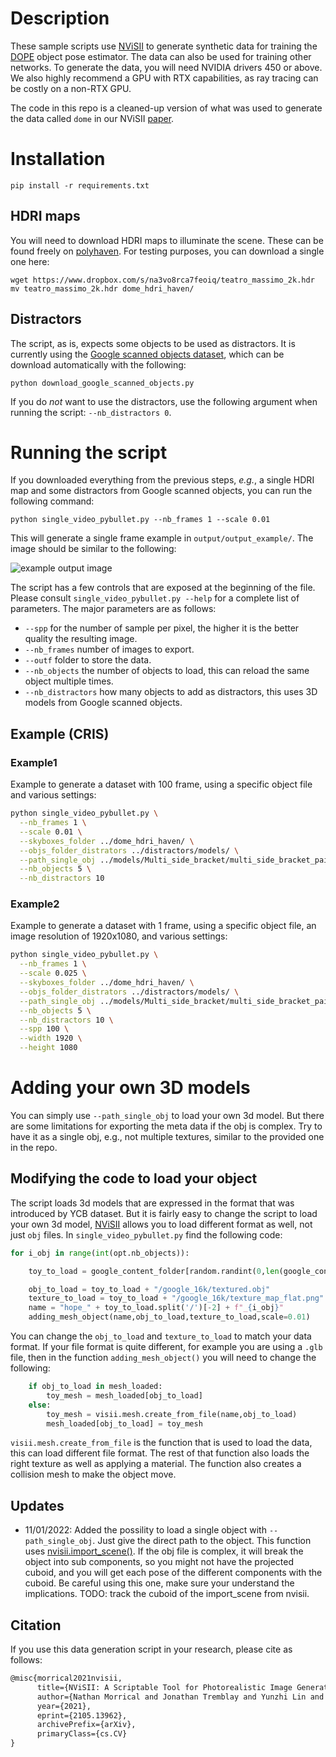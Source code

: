 

# Description

These sample scripts use [NViSII](https://github.com/owl-project/NVISII) to generate synthetic data for training the [DOPE](https://github.com/NVlabs/Deep_Object_Pose) object pose estimator. 
The data can also be used for training other networks.
To generate the data, you will need NVIDIA drivers 450 or above. 
We also highly recommend a GPU with RTX capabilities, as ray tracing can be costly on a non-RTX GPU. 

The code in this repo is a cleaned-up version of what was used to generate the data called `dome` in our NViSII [paper](https://arxiv.org/abs/2105.13962). 



# Installation
```
pip install -r requirements.txt
```

## HDRI maps
You will need to download HDRI maps to illuminate the scene. These can be found freely on [polyhaven](https://polyhaven.com/hdris). 
For testing purposes, you can download a single one here: 
```
wget https://www.dropbox.com/s/na3vo8rca7feoiq/teatro_massimo_2k.hdr
mv teatro_massimo_2k.hdr dome_hdri_haven/
```


## Distractors

The script, as is, expects some objects to be used as distractors.  It is currently using the [Google scanned objects dataset](https://app.ignitionrobotics.org/GoogleResearch/fuel/collections/Google%20Scanned%20Objects), which can be download automatically with the following: 

```
python download_google_scanned_objects.py
```

If you do *not* want to use the distractors, use the following argument when running the script:  `--nb_distractors 0`.

# Running the script

If you downloaded everything from the previous steps, _e.g._, a single HDRI map and some distractors from Google scanned objects, you can run the following command:

```
python single_video_pybullet.py --nb_frames 1 --scale 0.01
```

This will generate a single frame example in `output/output_example/`. The image should be similar to the following: 

![example output image](output/output_example/00000.png)

The script has a few controls that are exposed at the beginning of the file. 
Please consult `single_video_pybullet.py --help` for a complete list of parameters. 
The major parameters are as follows: 
- `--spp` for the number of sample per pixel, the higher it is the better quality the resulting image.  
- `--nb_frames` number of images to export.
- `--outf` folder to store the data. 
- `--nb_objects` the number of objects to load, this can reload the same object multiple times. 
- `--nb_distractors` how many objects to add as distractors, this uses 3D models from Google scanned objects.


## Example (CRIS)

### Example1

Example to generate a dataset with 100 frame, using a specific object file and various settings:

```bash
python single_video_pybullet.py \
  --nb_frames 1 \
  --scale 0.01 \
  --skyboxes_folder ../dome_hdri_haven/ \
  --objs_folder_distrators ../distractors/models/ \
  --path_single_obj ../models/Multi_side_bracket/multi_side_bracket_painted.obj \
  --nb_objects 5 \
  --nb_distractors 10 
```

### Example2 

Example to generate a dataset with 1 frame, using a specific object file, an image resolution of 1920x1080, and various settings:

```bash
python single_video_pybullet.py \
  --nb_frames 1 \
  --scale 0.025 \
  --skyboxes_folder ../dome_hdri_haven/ \
  --objs_folder_distrators ../distractors/models/ \
  --path_single_obj ../models/Multi_side_bracket/multi_side_bracket_painted.obj \
  --nb_objects 5 \
  --nb_distractors 10 \
  --spp 100 \
  --width 1920 \
  --height 1080
```



# Adding your own 3D models 

You can simply use `--path_single_obj` to load your own 3d model. But there are some limitations for exporting the meta data if the obj is complex. Try to have it as a single obj, e.g., not multiple textures, similar to the provided one in the repo. 

## Modifying the code to load your object

The script loads 3d models that are expressed in the format that was introduced by YCB dataset. 
But it is fairly easy to change the script to load your own 3d model, [NViSII](https://github.com/owl-project/NVISII) allows you to load different format 
as well, not just `obj` files. In `single_video_pybullet.py` find the following code: 

```python
for i_obj in range(int(opt.nb_objects)):

    toy_to_load = google_content_folder[random.randint(0,len(google_content_folder)-1)]

    obj_to_load = toy_to_load + "/google_16k/textured.obj"
    texture_to_load = toy_to_load + "/google_16k/texture_map_flat.png"
    name = "hope_" + toy_to_load.split('/')[-2] + f"_{i_obj}"
    adding_mesh_object(name,obj_to_load,texture_to_load,scale=0.01)
```
You can change the `obj_to_load` and `texture_to_load` to match your data format. If your file format is quite different, for example you are using a `.glb` file, then in the function `adding_mesh_object()` you will need to change the following: 

```python
    if obj_to_load in mesh_loaded:
        toy_mesh = mesh_loaded[obj_to_load] 
    else:
        toy_mesh = visii.mesh.create_from_file(name,obj_to_load)
        mesh_loaded[obj_to_load] = toy_mesh
```
`visii.mesh.create_from_file` is the function that is used to load the data, this can load different file format. The rest of that function also loads the right texture as well as applying a material. The function also creates a collision mesh to make the object move. 





## Updates

- 11/01/2022: Added the possility to load a single object with `--path_single_obj`. Just give the direct path to the object. 
This function uses [nvisii.import_scene()](https://nvisii.com/nvisii.html#nvisii.import_scene). 
If the obj file is complex, it will break the object into sub components, 
so you might not have the projected cuboid, and you will get each pose of the different components with the cuboid. 
Be careful using this one, make sure your understand the implications. 
TODO: track the cuboid of the import_scene from nvisii.    


## Citation

If you use this data generation script in your research, please cite as follows: 

```latex
@misc{morrical2021nvisii,
      title={NViSII: A Scriptable Tool for Photorealistic Image Generation}, 
      author={Nathan Morrical and Jonathan Tremblay and Yunzhi Lin and Stephen Tyree and Stan Birchfield and Valerio Pascucci and Ingo Wald},
      year={2021},
      eprint={2105.13962},
      archivePrefix={arXiv},
      primaryClass={cs.CV}
}
``` 
